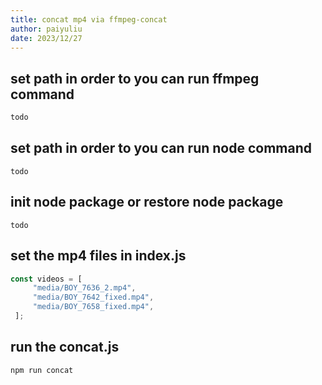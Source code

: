 ```yaml
---
title: concat mp4 via ffmpeg-concat
author: paiyuliu
date: 2023/12/27
---
```


## set path in order to you can run ffmpeg command

   ```powershell
   todo
   ```

## set path in order to you can run node command

   ```powersehll
   todo
   ```

## init node package or restore node package

   ```node
   todo
   ```

## set the mp4 files in index.js

   ```js
   const videos = [
        "media/BOY_7636_2.mp4",
        "media/BOY_7642_fixed.mp4",
        "media/BOY_7658_fixed.mp4",
    ];
   ```

## run the concat.js

   ```node
   npm run concat
   ```
